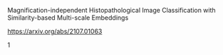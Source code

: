 Magnification-independent Histopathological Image Classification with Similarity-based Multi-scale Embeddings

https://arxiv.org/abs/2107.01063

1
